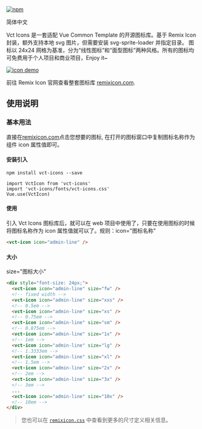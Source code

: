 [![npm](https://img.shields.io/npm/v/vct-icons?color=006AFF)](https://www.npmjs.com/package/vct-icons)

简体中文

Vct Icons 是一套适配 Vue Common Template 的开源图标库。基于 Remix Icon 封装，额外支持本地 svg 图片，但需要安装 svg-sprite-loader 并指定目录。
图标以 24x24 网格为基准，分为“线性图标”和“面型图标”两种风格。所有的图标均可免费用于个人项目和商业项目，Enjoy it~

[![icon demo](http://cdn.remixicon.com/preview.svg)](https://remixicon.com)

前往 Remix Icon 官网查看整套图标库 [remixicon.com](https://remixicon.com).

## 使用说明

### 基本用法

直接在[remixicon.com](https://remixicon.com)点击您想要的图标, 在打开的图标窗口中复制图标名称作为组件 icon 属性值即可。

#### 安装引入

```
npm install vct-icons --save
```

```
import VctIcon from 'vct-icons'
import 'vct-icons/fonts/vct-icons.css'
Vue.use(VctIcon)
```

#### 使用

引入 Vct Icons 图标库后，就可以在 web 项目中使用了，只要在使用图标的时候将图标名称作为 icon 属性值就可以了。规则：icon="图标名称"

```html
<vct-icon icon="admin-line" />
```

#### 大小

size="图标大小"

```html
<div style="font-size: 24px;">
  <vct-icon icon="admin-line" size="fw" />
  <!-- fixed width -->
  <vct-icon icon="admin-line" size="xxs" />
  <!-- 0.5em -->
  <vct-icon icon="admin-line" size="xs" />
  <!-- 0.75em -->
  <vct-icon icon="admin-line" size="sm" />
  <!-- 0.875em -->
  <vct-icon icon="admin-line" size="1x" />
  <!-- 1em -->
  <vct-icon icon="admin-line" size="lg" />
  <!-- 1.3333em -->
  <vct-icon icon="admin-line" size="xl" />
  <!-- 1.5em -->
  <vct-icon icon="admin-line" size="2x" />
  <!-- 2em -->
  <vct-icon icon="admin-line" size="3x" />
  <!-- 3em -->
  ...
  <vct-icon icon="admin-line" size="10x" />
  <!-- 10em -->
</div>
```

> 您也可以在 [`remixicon.css`](https://github.com/Remix-Design/RemixIcon/blob/master/fonts/remixicon.css) 中查看到更多的尺寸定义相关信息。
